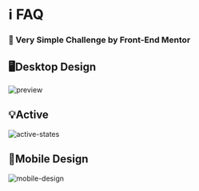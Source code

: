 # ℹ️ FAQ
### 📌 Very Simple Challenge by Front-End Mentor
## 🖥️Desktop Design
![preview](https://github.com/user-attachments/assets/5dbd3dbb-dc82-437d-9b36-97524bc4d02e)
## 💡Active
![active-states](https://github.com/user-attachments/assets/764e9c58-d290-48c7-97da-fb629991878e)
## 📱Mobile Design
![mobile-design](https://github.com/user-attachments/assets/4b3dcc3f-0bc6-4703-9f4e-65d8f67b81bb)
